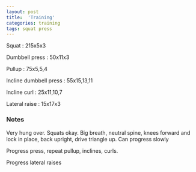 ```yaml
---
layout: post
title:  'Training'
categories: training
tags: squat press
---
```


Squat : 215x5x3

Dumbbell press  : 50x11x3

Pullup  : 75x5,5,4

Incline dumbbell press : 55x15,13,11

Incline curl  :  25x11,10,7

Lateral raise : 15x17x3

### Notes

Very hung over. Squats okay. Big breath, neutral spine, knees forward and lock in place, back upright, drive triangle up. Can progress slowly

Progress press, repeat pullup, inclines, curls.

Progress lateral raises
